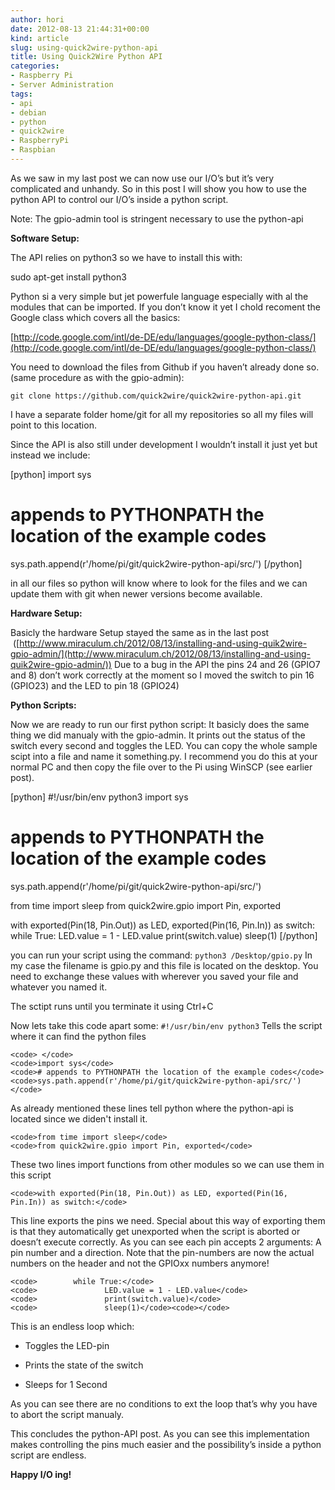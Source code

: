 ```yaml
---
author: hori
date: 2012-08-13 21:44:31+00:00
kind: article
slug: using-quick2wire-python-api
title: Using Quick2Wire Python API
categories:
- Raspberry Pi
- Server Administration
tags:
- api
- debian
- python
- quick2wire
- RaspberryPi
- Raspbian
---
```


As we saw in my last post we can now use our I/O’s but it’s very complicated and unhandy. So in this post I will show you how to use the python API to control our I/O’s inside a python script.

Note: The gpio-admin tool is stringent necessary to use the python-api

**Software Setup:**

The API relies on python3 so we have to install this with:

sudo apt-get install python3

Python si a very simple but jet powerfule language especially with al the modules that can be imported. If you don’t know it yet I chold recoment the Google class which covers all the basics:

[http://code.google.com/intl/de-DE/edu/languages/google-python-class/](http://code.google.com/intl/de-DE/edu/languages/google-python-class/)

You need to download the files from Github if you haven’t already done so. (same procedure as with the gpio-admin):

`git clone https://github.com/quick2wire/quick2wire-python-api.git`

I have a separate folder home/git for all my repositories so all my files will point to this location.

Since the API is also still under development I wouldn’t install it just yet but instead we include:

[python]
import sys
# appends to PYTHONPATH the location of the example codes
sys.path.append(r'/home/pi/git/quick2wire-python-api/src/')
[/python]


in all our files so python will know where to look for the files and we can update them with git when newer versions become available.

**Hardware Setup:**

Basicly the hardware Setup stayed the same as in the last post  ([http://www.miraculum.ch/2012/08/13/installing-and-using-quik2wire-gpio-admin/](http://www.miraculum.ch/2012/08/13/installing-and-using-quik2wire-gpio-admin/)) Due to a bug in the API the pins 24 and 26 (GPIO7 and 8) don’t work correctly at the moment so I moved the switch to pin 16 (GPIO23) and the LED to pin 18 (GPIO24)

**Python Scripts:**

Now we are ready to run our first python script: It basicly does the same thing we did manualy with the gpio-admin. It prints out the status of the switch every second and toggles the LED. You can copy the whole sample scipt into a file and name it something.py. I recommend you do this at your normal PC and then copy the file over to the Pi using WinSCP (see earlier post).

[python]
#!/usr/bin/env python3
import sys
# appends to PYTHONPATH the location of the example codes
sys.path.append(r'/home/pi/git/quick2wire-python-api/src/')

from time import sleep
from quick2wire.gpio import Pin, exported

with exported(Pin(18, Pin.Out)) as LED, exported(Pin(16, Pin.In)) as switch:
while True:
LED.value = 1 - LED.value
print(switch.value)
sleep(1)
[/python]

you can run your script using the command:
`python3 /Desktop/gpio.py`
In my case the filename is gpio.py and this file is located on the desktop. You need to exchange these values with wherever you saved your file and whatever you named it.

The sctipt runs until you terminate it using Ctrl+C

Now lets take this code apart some:
`#!/usr/bin/env python3`
Tells the script where it can find the python files

    
    <code> </code>
    <code>import sys</code>
    <code># appends to PYTHONPATH the location of the example codes</code>
    <code>sys.path.append(r'/home/pi/git/quick2wire-python-api/src/')</code>


As already mentioned these lines tell python where the python-api is located since we diden't install it.

    
    <code>from time import sleep</code>
    <code>from quick2wire.gpio import Pin, exported</code>


These two lines import functions from other modules so we can use them in this script

    
    <code>with exported(Pin(18, Pin.Out)) as LED, exported(Pin(16, Pin.In)) as switch:</code>


This line exports the pins we need. Special about this way of exporting them is that they automatically get unexported when the script is aborted or doesn’t execute correctly. As you can see each pin accepts 2 arguments: A pin number and a direction. Note that the pin-numbers are now the actual numbers on the header and not the GPIOxx numbers anymore!

    
    <code>        while True:</code>
    <code>               LED.value = 1 - LED.value</code>
    <code>               print(switch.value)</code>
    <code>               sleep(1)</code><code></code>


This is an endless loop which:



	
  * Toggles the LED-pin

	
  * Prints the state of the switch

	
  * Sleeps for 1 Second


As you can see there are no conditions to ext the loop that’s why you have to abort the script manualy.

This concludes the python-API post. As you can see this implementation makes controlling the pins much easier and the possibility’s inside a python script are endless.

**Happy I/O ing!**
